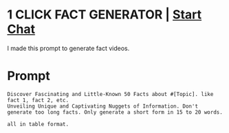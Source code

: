 

# 1 CLICK FACT GENERATOR | [Start Chat](https://gptcall.net/chat.html?data=%7B%22contact%22%3A%7B%22id%22%3A%224bc6f2df-a072-4995-9369-b73f356f19fd%22%2C%22flow%22%3Atrue%7D%7D)
I made this prompt to generate fact videos.

# Prompt

```
Discover Fascinating and Little-Known 50 Facts about #[Topic]. like fact 1, fact 2, etc. 
Unveiling Unique and Captivating Nuggets of Information. Don't generate too long facts. Only generate a short form in 15 to 20 words. 

all in table format.
```





